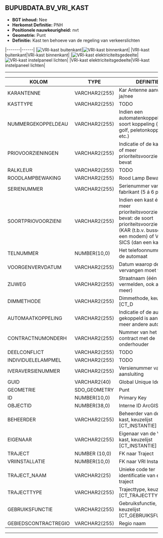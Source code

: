 ﻿## BUPUBDATA.BV_VRI_KAST


* __BGT inhoud:__ Nee
* __Herkomst Definitie:__ PNH
* __Positionele nauwkeurigheid:__ nvt
* __Geometrie:__ Punt
* __Definitie:__ Kast ten behoeve van de regeling van verkeerslichten

|-------|------|
|![VRI-kast buitenkant](vrikast_1.png)|![VRI-kast binnenkant](vrikast_2.png)|
|VRI-kast buitenkant|VRI-kast binnenkant|
|![VRI-kast elektriciteitsgedeelte](vrikast_3.png)|![VRI-kast instelpaneel lichten](vrikast_4.png)|
|VRI-kast elektriciteitsgedeelte|VRI-kast instelpaneel lichten|

***

|KOLOM                               |TYPE              |DEFINITIE|
|------                              |----              |-----    |
|KARANTENNE                          |VARCHAR2(255)     |Kar Antenne aanwezig ja/nee|
|KASTTYPE                            |VARCHAR2(255)     |TODO|
|NUMMERGEKOPPELDEAU                  |VARCHAR2(255)     |Indien een automatenkoppeling: de soort koppeling (groene golf, peletonkoppeling, etc.)|
|PRIOVOORZIENINGEN                   |VARCHAR2(255)     |Indicatie of de kast één of meer prioriteitsvoorzieningen bevat |
|RALKLEUR                            |VARCHAR2(255)     |TODO|
|ROODLAMPBEWAKING                    |VARCHAR2(255)     |Rood Lamp Bewaking|
|SERIENUMMER                         |VARCHAR2(255)     |Serienummer van de fabrikant (5 á 6 posities)|
|SOORTPRIOVOORZIENI                  |VARCHAR2(255)     |Indien een kast één of meer prioriteitsvoorzieningen bevat: de soort prioriteitsvoorziening (KAR (t.b.v. bussen OV een modem) of VTAG, SICS (dan een kaart))|
|TELNUMMER                           |NUMBER(10,0)      |Het telefoonnummer van de automaat|
|VOORGENVERVDATUM                    |VARCHAR2(255)     |Datum waarop de kast vervangen moet worden.|
|ZIJWEG                              |VARCHAR2(255)     |Straatnaam (één vermelden, ook al zijn er meer)|
|DIMMETHODE                          |VARCHAR2(255)     |Dimmethode, keuzelijst [CT_D
|AUTOMAATKOPPELING                   |VARCHAR2(255)     |Indicatie of de automaat gekoppeld is aan één of meer andere automaten |
|CONTRACTNUMONDERH                   |VARCHAR2(255)     |Nummer van het contract met de onderhouder|
|DEELCONFLICT                        |VARCHAR2(255)     |TODO|
|INDIVIDUELELAMPMEL                  |VARCHAR2(255)     |TODO|
|IVERAVERSIENUMMER                   |VARCHAR2(255)     |Versienummer van de aansluiting|
|GUID                                |VARCHAR2(40)      |Global Unique Identifier|
|GEOMETRIE                           |SDO_GEOMETRY      |Punt|
|ID                                  |NUMBER(10,0)      |Primary Key|
|OBJECTID                            |NUMBER(38,0)   |Interne ID ArcGIS|
|BEHEERDER                           |VARCHAR2(255)     |Beheerder van de VRI-kast, keuzelijst [CT_INSTANTIE]|
|EIGENAAR                            |VARCHAR2(255)     |Eigenaar van de VRI-kast, keuzelijst [CT_INSTANTIE]|
|TRAJECT                            |NUMBER (10,0)    |FK naar Traject|
|VRIINSTALLATIE                      |NUMBER(10,0)      |FK naar VRI Installatie|
|TRAJECT_NAAM                        |VARCHAR2(25)      |Unieke code ter identificatie van een traject|
|TRAJECTTYPE                         |VARCHAR2(255)    |Trajecttype, keuzelijst [CT_TRAJECTTYPE]|
|GEBRUIKSFUNCTIE                    |VARCHAR2(255)    |Gebruiksfunctie, keuzelijst [CT_GEBRUIKSFUNCTIE]|
|GEBIEDSCONTRACTREGIO                |VARCHAR2(255)  |Regio naam|


***


